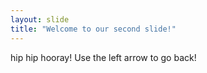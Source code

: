```yaml
---
layout: slide
title: "Welcome to our second slide!"
---
```

hip hip hooray!
Use the left arrow to go back!
